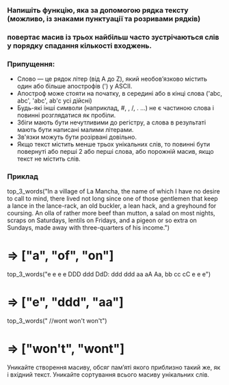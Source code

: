 ### Напишіть функцію, яка за допомогою рядка тексту (можливо, із знаками пунктуації та розривами рядків) 
### повертає масив із трьох найбільш часто зустрічаються слів у порядку спадання кількості входжень.

### Припущення:

- Слово — це рядок літер (від A до Z), який необов’язково містить один або більше апострофів (') у ASCII.
- Апостроф може стояти на початку, в середині або в кінці слова ('abc, abc', 'abc', ab'c усі дійсні)
- Будь-які інші символи (наприклад, #, \, /, . ...) не є частиною слова і повинні розглядатися як пробіли.
- Збіги мають бути нечутливими до регістру, а слова в результаті мають бути написані малими літерами.
- Зв'язки можуть бути розірвані довільно.
- Якщо текст містить менше трьох унікальних слів, то повинні бути повернуті або перші 2 або перші слова, або порожній масив, якщо текст не містить слів.

### Приклад
top_3_words("In a village of La Mancha, the name of which I have no desire to call to
mind, there lived not long since one of those gentlemen that keep a lance
in the lance-rack, an old buckler, a lean hack, and a greyhound for
coursing. An olla of rather more beef than mutton, a salad on most
nights, scraps on Saturdays, lentils on Fridays, and a pigeon or so extra
on Sundays, made away with three-quarters of his income.")
# => ["a", "of", "on"]

top_3_words("e e e e DDD ddd DdD: ddd ddd aa aA Aa, bb cc cC e e e")
# => ["e", "ddd", "aa"]

top_3_words("  //wont won't won't")
# => ["won't", "wont"]

Уникайте створення масиву, обсяг пам’яті якого приблизно такий же, як і вхідний текст.
Уникайте сортування всього масиву унікальних слів.
